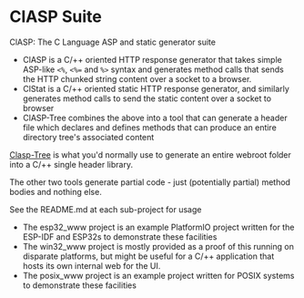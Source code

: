 # ClASP Suite

ClASP: The C Language ASP and static generator suite

- ClASP is a C/++ oriented HTTP response generator that takes simple ASP-like `<%`, `<%=` and `%>` syntax and generates method calls that sends the HTTP chunked string content over a socket to a browser.
- ClStat is a C/++ oriented static HTTP response generator, and similarly generates method calls to send the static content over a socket to browser
- ClASP-Tree combines the above into a tool that can generate a header file which declares and defines methods that can produce an entire directory tree's associated content

[Clasp-Tree](https://github.com/codewitch-honey-crisis/clasp/tree/master/clasptree) is what you'd normally use to generate an entire webroot folder into a C/++ single header library.

The other two tools generate partial code - just (potentially partial) method bodies and nothing else.

See the README.md at each sub-project for usage
 
- The esp32_www project is an example PlatformIO project written for the ESP-IDF and ESP32s to demonstrate these facilities
- The win32_www project is mostly provided as a proof of this running on disparate platforms, but might be useful for a C/++ application that hosts its own internal web for the UI.
- The posix_www project is an example project written for POSIX systems to demonstrate these facilities
